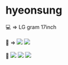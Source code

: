 # hyeonsung

💻 => LG gram 17inch </br></br>
📖 => <img src="https://img.shields.io/badge/Javasrcipt-FBBA00?style=flat-square&logo=Javascript&logoColor=white"/> <img src="https://img.shields.io/badge/Node.js-339933?style=flat-square&logo=Node.js&logoColor=white"/> </br></br>
🌱 <img src="https://img.shields.io/badge/Javasrcipt-FBBA00?style=flat-square&logo=Javascript&logoColor=white"/> <img src="https://img.shields.io/badge/C-A8B9CC?style=flat-square&logo=C&logoColor=white"/> <img src="https://img.shields.io/badge/Node.js-339933?style=flat-square&logo=Node.js&logoColor=white"/> </br>


